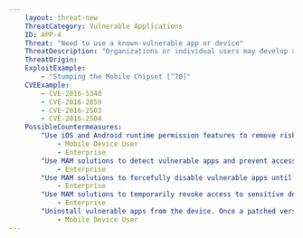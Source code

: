 ```yaml
---
    layout: threat-new
    ThreatCategory: Vulnerable Applications
    ID: APP-4
    Threat: "Need to use a known-vulnerable app or device"
    ThreatDescription: "Organizations or individual users may develop and rely upon specific apps or devices to complete necessary work. Knowledge of a serious vulnerability affecting such an app or device increases the risk associated with using it to accomplish that work. However, the impact of being unable to complete the work as a result of abstaining from use of the app or device, may be unacceptable."
    ThreatOrigin:
    ExploitExample:
        - "Stumping the Mobile Chipset [^70]"
    CVEExample:
        - CVE-2016-5340
        - CVE-2016-2059
        - CVE-2016-2503
        - CVE-2016-2504
    PossibleCountermeasures:
        "Use iOS and Android runtime permission features to remove risky permissions (e.g. GPS access, contact list access, etc.) from unsupported apps or apps with known vulnerabilities.":
            - Mobile Device User
            - Enterprise
        "Use MAM solutions to detect vulnerable apps and prevent access to enterprise resources while the app is installed.":
            - Enterprise
        "Use MAM solutions to forcefully disable vulnerable apps until a patch is available and installed.":
            - Enterprise
        "Use MAM solutions to temporarily revoke access to sensitive device sensors or OS-provided services.":
            - Enterprise
        "Uninstall vulnerable apps from the device. Once a patched version is available for download, redownload and install the app.":
            - Mobile Device User
---
```

